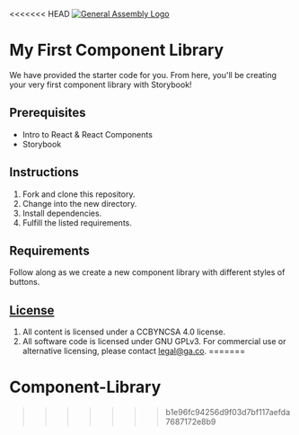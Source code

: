 <<<<<<< HEAD
[![General Assembly Logo](https://camo.githubusercontent.com/1a91b05b8f4d44b5bbfb83abac2b0996d8e26c92/687474703a2f2f692e696d6775722e636f6d2f6b6538555354712e706e67)](https://generalassemb.ly/education/web-development-immersive)

# My First Component Library

We have provided the starter code for you. From here, you'll be creating your very first component library with Storybook!

## Prerequisites

- Intro to React & React Components
- Storybook

## Instructions

1.  Fork and clone this repository.
1.  Change into the new directory.
1.  Install dependencies.
1.  Fulfill the listed requirements.

## Requirements

Follow along as we create a new component library with different styles of buttons.

## [License](LICENSE)

1.  All content is licensed under a CC­BY­NC­SA 4.0 license.
1.  All software code is licensed under GNU GPLv3. For commercial use or
    alternative licensing, please contact legal@ga.co.
=======
# Component-Library
>>>>>>> b1e96fc94256d9f03d7bf117aefda7687172e8b9
